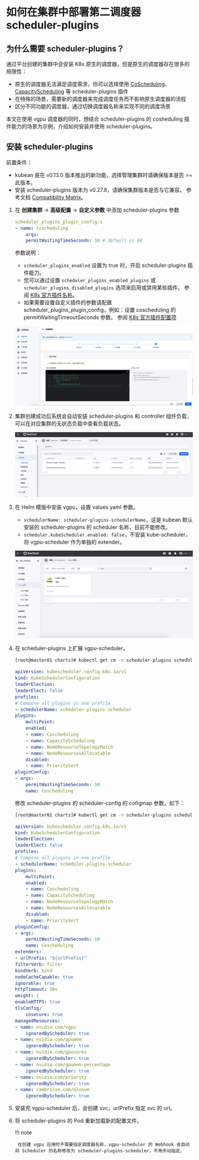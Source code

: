 # 如何在集群中部署第二调度器 scheduler-plugins

## 为什么需要 scheduler-plugins？

通过平台创建的集群中会安装 K8s 原生的调度器，但是原生的调度器存在很多的局限性：

- 原生的调度器无法满足调度需求，你可以选择使用
  [CoScheduling](https://github.com/kubernetes-sigs/scheduler-plugins/tree/master/pkg/coscheduling)、
  [CapacityScheduling](https://github.com/kubernetes-sigs/scheduler-plugins/tree/master/pkg/capacityscheduling)
  等 scheduler-plugins 插件
- 在特殊的场景，需要新的调度器来完成调度任务而不影响原生调度器的流程
- 区分不同功能的调度器，通过切换调度器名称来实现不同的调度场景

本文在使用 vgpu 调度器的同时，想结合 scheduler-plugins 的 cosheduling 插件能力的场景为示例，介绍如何安装并使用 scheduler-plugins。

## 安装 scheduler-plugins

前置条件：

- kubean 是在 v0.13.0 版本推出的新功能，选择管理集群时请确保版本是否 >= 此版本。
- 安装 scheduler-plugins 版本为 v0.27.8，请确保集群版本是否与它兼容。
  参考文档 [Compatibility Matrix](https://github.com/kubernetes-sigs/scheduler-plugins/tree/master?tab=readme-ov-file#compatibility-matrix)。

1. 在 **创建集群** -> **高级配置** -> **自定义参数** 中添加 scheduler-plugins 参数

    ```yaml
    scheduler_plugins_plugin_config:s
    - name: Coscheduling
        args:
        permitWaitingTimeSeconds: 10 # default is 60
    ```

    参数说明：
    
    - `scheduler_plugins_enabled` 设置为 true 时，开启 scheduler-plugins 插件能力。
    - 您可以通过设置 `scheduler_plugins_enabled_plugins` 或 `scheduler_plugins_disabled_plugins` 选项来启用或禁用某些插件。
      参阅 [K8s 官方插件名称](https://github.com/kubernetes-sigs/scheduler-plugins?tab=readme-ov-file#plugins)。
    - 如果需要设置自定义插件的参数请配置 scheduler_plugins_plugin_config，例如：设置 coscheduling 的 permitWaitingTimeoutSeconds 参数。
      参阅 [K8s 官方插件配置项](https://github.com/kubernetes-sigs/scheduler-plugins/blob/master/manifests/coscheduling/scheduler-config.yaml)

    ![添加 scheduler-plugins 参数](../../images/cluster-scheduler-plugin-01.png)

2. 集群创建成功后系统会自动安装 scheduler-plugins 和 controller 组件负载，可以在对应集群的无状态负载中查看负载状态。

    ![查看插件负载状态](../../images/cluster-scheduler-plugin-02.png)

3. 在 Helm 模版中安装 vgpu，设置 values.yaml 参数。

    - `schedulerName: scheduler-plugins-schedulerName`，这是 kubean 默认安装的 scheduler-plugins 的 scheduler 名称，目前不能修改。
    - `scheduler.kubeScheduler.enabled: false`，不安装 kube-scheduler，将 vgpu-scheduler 作为单独的 extender。

    ![安装 vgpu 插件](../../images/cluster-scheduler-plugin-03.png)

4. 在 scheduler-plugins 上扩展 vgpu-scheduler。

    ```bash
    [root@master01 charts]# kubectl get cm -n scheduler-plugins scheduler-config -ojsonpath="{.data.scheduler-config\.yaml}"
    ```
    ```yaml
    apiVersion: kubescheduler.config.k8s.io/v1
    kind: KubeSchedulerConfiguration
    leaderElection:
    leaderElect: false
    profiles:
    # Compose all plugins in one profile
    - schedulerName: scheduler-plugins-scheduler
    plugins:
        multiPoint:
        enabled:
        - name: Coscheduling
        - name: CapacityScheduling
        - name: NodeResourceTopologyMatch
        - name: NodeResourcesAllocatable
        disabled:
        - name: PrioritySort
    pluginConfig:
    - args:
        permitWaitingTimeSeconds: 10
        name: Coscheduling
    ```

    修改 scheduler-plugins 的 scheduler-config 的 cofigmap 参数，如下：

    ```bash
    [root@master01 charts]# kubectl get cm -n scheduler-plugins scheduler-config -ojsonpath="{.data.scheduler-config\.yaml}"
    ```
    ```yaml
    apiVersion: kubescheduler.config.k8s.io/v1
    kind: KubeSchedulerConfiguration
    leaderElection:
    leaderElect: false
    profiles:
    # Compose all plugins in one profile
    - schedulerName: scheduler-plugins-scheduler
    plugins:
        multiPoint:
        enabled:
        - name: Coscheduling
        - name: CapacityScheduling
        - name: NodeResourceTopologyMatch
        - name: NodeResourcesAllocatable
        disabled:
        - name: PrioritySort
    pluginConfig:
    - args:
        permitWaitingTimeSeconds: 10
        name: Coscheduling
    extenders:
    - urlPrefix: "${urlPrefix}"
    filterVerb: filter
    bindVerb: bind
    nodeCacheCapable: true
    ignorable: true
    httpTimeout: 30s
    weight: 1
    enableHTTPS: true
    tlsConfig:
        insecure: true
    managedResources:
    - name: nvidia.com/vgpu
        ignoredByScheduler: true
    - name: nvidia.com/gpumem
        ignoredByScheduler: true
    - name: nvidia.com/gpucores
        ignoredByScheduler: true
    - name: nvidia.com/gpumem-percentage
        ignoredByScheduler: true
    - name: nvidia.com/priority
        ignoredByScheduler: true
    - name: cambricon.com/mlunum
        ignoredByScheduler: true
    ```

5. 安装完 vgpu-scheduler 后，会创建 svc，urlPrefix 指定 svc 的 url。

6. 将 scheduler-plugins 的 Pod 重新加载新的配置文件。

    !!! note

        在创建 vgpu 应用时不需要指定调度器名称，vgpu-scheduler 的 Webhook 会自动将 Scheduler 的名称修改为 scheduler-plugins-scheduler，不用手动指定。
